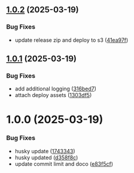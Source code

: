 ## [1.0.2](https://github.com/Kurrawong/ga-prez4-theme/compare/v1.0.1...v1.0.2) (2025-03-19)


### Bug Fixes

* update release zip and deploy to s3 ([41ea97f](https://github.com/Kurrawong/ga-prez4-theme/commit/41ea97fdf2ae9463d591f1fce97a7070493f1dae))

## [1.0.1](https://github.com/Kurrawong/ga-prez4-theme/compare/v1.0.0...v1.0.1) (2025-03-19)


### Bug Fixes

* add additional logging ([316bed7](https://github.com/Kurrawong/ga-prez4-theme/commit/316bed74a78aa3a618016f5b188c8db774d3b506))
* attach deploy assets ([1303df5](https://github.com/Kurrawong/ga-prez4-theme/commit/1303df50dadbc1edc9cd259661272cf4308ae082))

# 1.0.0 (2025-03-19)


### Bug Fixes

* husky update ([1743343](https://github.com/Kurrawong/ga-prez4-theme/commit/1743343d503a9b818bcb4e16c00dbc001086660a))
* husky updated ([d358f8c](https://github.com/Kurrawong/ga-prez4-theme/commit/d358f8c107a475aa94b2f260072693ad8d96f35f))
* update commit limit and doco ([e83f5cf](https://github.com/Kurrawong/ga-prez4-theme/commit/e83f5cf42138786e4f1c8898144ac71d89668d19))
